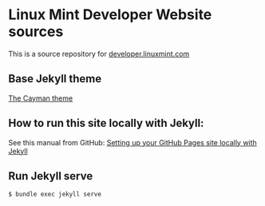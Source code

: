 # Linux Mint Developer Website sources

This is a source repository for [developer.linuxmint.com](http://developer.linuxmint.com)

## Base Jekyll theme

[The Cayman theme](https://github.com/pages-themes/cayman)

## How to run this site locally with Jekyll:

See this manual from GitHub: [Setting up your GitHub Pages site locally with Jekyll](https://help.github.com/articles/setting-up-your-github-pages-site-locally-with-jekyll/)

## Run Jekyll serve

`$ bundle exec jekyll serve`
